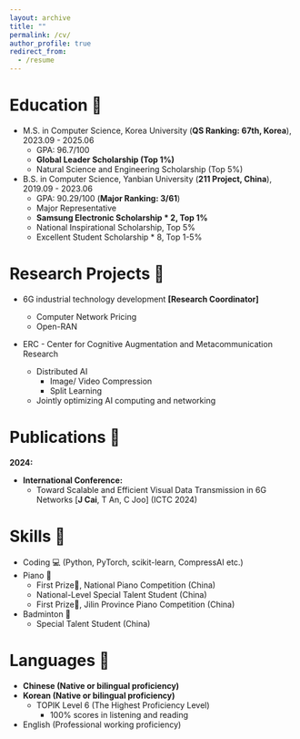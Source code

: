 ```yaml
---
layout: archive
title: ""
permalink: /cv/
author_profile: true
redirect_from:
  - /resume
---
```


<!-- {% include base_path %} -->

Education 📑
======
* M.S. in Computer Science, Korea University (**QS Ranking: 67th, Korea**), 2023.09 - 2025.06
  * GPA: 96.7/100
  * **Global Leader Scholarship (Top 1%)**
  * Natural Science and Engineering Scholarship (Top 5%)   
* B.S. in Computer Science, Yanbian University (**211 Project, China**), 2019.09 - 2023.06
  * GPA: 90.29/100 (**Major Ranking: 3/61**)
  * Major Representative
  * **Samsung Electronic Scholarship * 2, Top 1%**
  * National Inspirational Scholarship, Top 5%
  * Excellent Student Scholarship * 8, Top 1-5%

Research Projects  📝
======
* 6G industrial technology development **[Research Coordinator]** 
  * Computer Network Pricing
  * Open-RAN

* ERC - Center for Cognitive Augmentation and Metacommunication Research
  * Distributed AI
    * Image/ Video Compression
    * Split Learning
  * Jointly optimizing AI computing and networking

Publications 📖
======
**2024:**
* **International Conference:**
  * Toward Scalable and Efficient Visual Data Transmission in 6G Networks [**J Cai**, T An, C Joo] (ICTC 2024)

Skills 🧪
======
* Coding 💻 (Python, PyTorch, scikit-learn, CompressAI etc.)
* Piano 🎹
  * First Prize🏅, National Piano Competition (China)
  * National-Level Special Talent Student (China)
  * First Prize🏅, Jilin Province Piano Competition (China)
* Badminton 🏸
  * Special Talent Student (China)

Languages 👄
======
* **Chinese (Native or bilingual proficiency)**
* **Korean (Native or bilingual proficiency)**
  * TOPIK Level 6 (The Highest Proficiency Level)
    * 100% scores in listening and reading
* English (Professional working proficiency)
